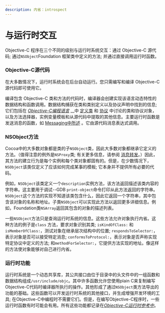 ```yaml
---
description: 内省：introspect
---
```


# 与运行时交互

Objective-C 程序在三个不同的级别与运行时系统交互：通过 Objective-C 源代码; 通过`NSObject`Foundation 框架类中定义的方法; 并通过直接调用运行时函数。

### Objective-C源代码

在大多数情况下，运行时系统会在后台自动运行。您只需编写和编译 Objective-C 源代码即可使用它。

编译包含 Objective-C 类和方法的代码时，编译器会创建实现该语言动态特性的数据结构和函数调用。数据结构捕获在类和类别定义以及协议声明中找到的信息; 它们包括在 [_Objective-C编程语言_](https://developer.apple.com/library/archive/documentation/Cocoa/Conceptual/ObjectiveC/Introduction/introObjectiveC.html#//apple_ref/doc/uid/TP30001163) __中 [定义类](https://developer.apple.com/library/archive/documentation/Cocoa/Conceptual/ObjectiveC/Chapters/ocDefiningClasses.html#//apple_ref/doc/uid/TP30001163-CH12) 和 [协议](https://developer.apple.com/library/archive/documentation/Cocoa/Conceptual/ObjectiveC/Chapters/ocProtocols.html#//apple_ref/doc/uid/TP30001163-CH15) 中讨论的类和协议对象，以及方法选择器，实例变量模板和从源代码中提取的其他信息。主要运行时函数是发送消息的函数，如 [Messaging中所述](https://developer.apple.com/library/archive/documentation/Cocoa/Conceptual/ObjCRuntimeGuide/Articles/ocrtHowMessagingWorks.html#//apple_ref/doc/uid/TP40008048-CH104-SW1) 。它由源代码消息表达式调用。

### NSObject方法

Cocoa中的大多数对象都是类的子`NSObject`类，因此大多数对象都继承它定义的方法。（值得注意的例外是`NSProxy`类; 有关更多信息，请参阅 [消息转发](https://developer.apple.com/library/archive/documentation/Cocoa/Conceptual/ObjCRuntimeGuide/Articles/ocrtForwarding.html#//apple_ref/doc/uid/TP40008048-CH105-SW1)。）因此，其方法的建立行为是每个实例和每个类对象都固有的。但是，在少数情况下，`NSObject`该类仅定义了应该如何完成某事的模板; 它本身并不提供所有必要的代码。

例如，`NSObject`该类定义一个`description`实例方法，该方法返回描述该类内容的字符串。这主要用于调试--GDB `print-object`命令打印从此方法返回的字符串。`NSObject`这个方法的实现不知道该类包含什么，因此它返回一个字符串，其中包含该对象的名称和地址。子类`NSObject`可以实现此方法以返回更多详细信息。例如，Foundation类`NSArray`返回其包含的对象的描述列表。

一些`NSObject`方法只是查询运行时系统的信息。这些方法允许对象执行内省。这种方法的例子是`class` 方法，要求对象识别其类; `isKindOfClass:` 和 `isMemberOfClass:`，测试对象在继承层次结构中的位置; `respondsToSelector:`，表示对象是否可以接受特定消息; `conformsToProtocol:`，表示对象是否声称实现特定协议中定义的方法; 和`methodForSelector:`，它提供方法实现的地址。像这样的方法使对象能够对自己进行内省。

### 运行时功能

运行时系统是一个动态共享库，其公共接口由位于目录中的头文件中的一组函数和数据结构组成`/usr/include/objc`。其中许多函数允许您使用plain C来复制编写Objective-C代码时编译器所执行的操作。其他形成了通过`NSObject`类方法导出的功能的基础。这些函数可以开发运行时系统的其他接口，并生成增强开发环境的工具; 在Objective-C中编程时不需要它们。但是，在编写Objective-C程序时，一些运行时函数有时可能会有用。所有这些功能都记录在[_Objective-C运行时参考中_](https://developer.apple.com/documentation/objectivec/objective_c_runtime)。

